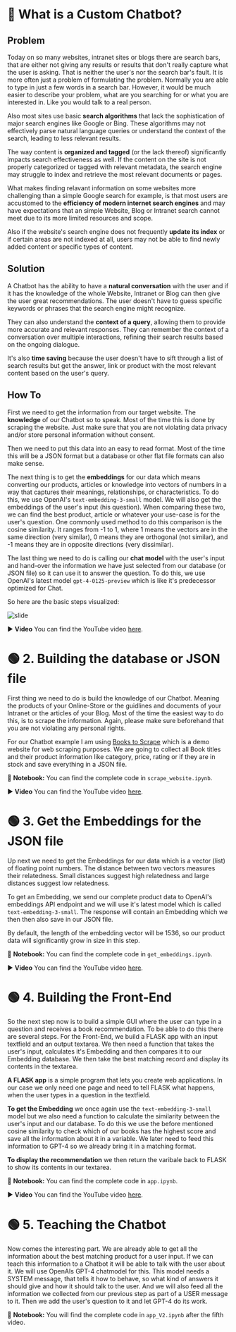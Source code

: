 # 🔴 What is a Custom Chatbot?

## Problem
Today on so many websites, intranet sites or blogs there are search bars, that are either not giving any results or results that don't really capture what the user is asking. That is neither the user's nor the search bar's fault. It is more often just a problem of formulating the problem. Normally you are able to type in just a few words in a search bar. However, it would be much easier to describe your problem, what are you searching for or what you are interested in. Like you would talk to a real person.

Also most sites use basic **search algorithms** that lack the sophistication of major search engines like Google or Bing. These algorithms may not effectively parse natural language queries or understand the context of the search, leading to less relevant results.

The way content is **organized and tagged** (or the lack thereof) significantly impacts search effectiveness as well. If the content on the site is not properly categorized or tagged with relevant metadata, the search engine may struggle to index and retrieve the most relevant documents or pages.

What makes finding relavant information on some websites more challenging than a simple Google search for example, is that most users are accustomed to the **efficiency of modern internet search engines** and may have expectations that an simple Website, Blog or Intranet search cannot meet due to its more limited resources and scope.

Also if the website's search engine does not frequently **update its index** or if certain areas are not indexed at all, users may not be able to find newly added content or specific types of content.

## Solution
A Chatbot has the ability to have a **natural conversation** with the user and if it has the knowledge of the whole Website, Intranet or Blog can then give the user great recommendations. The user doesn't have to guess specific keywords or phrases that the search engine might recognize.

They can also understand the **context of a query**, allowing them to provide more accurate and relevant responses. They can remember the context of a conversation over multiple interactions, refining their search results based on the ongoing dialogue.

It's also **time saving** because the user doesn't have to sift through a list of search results but get the answer, link or product with the most relevant content based on the user's query.  

## How To
First we need to get the information from our target website. The **knowledge** of our Chatbot so to speak. Most of the time this is done by scraping the website. Just make sure that you are not violating data privacy and/or store personal information without consent.

Then we need to put this data into an easy to read format. Most of the time this will be a JSON format but a database or other flat file formats can also make sense.

The next thing is to get the **embeddings** for our data which means converting our products, articles or knowledge into vectors of numbers in a way that captures their meanings, relationships, or characteristics. To do this, we use OpenAI's `text-embedding-3-small` model. We will also get the embeddings of the user's input (his question). When comparing these two, we can find the best product, article or whatever your use-case is for the user's question. One commonly used method to do this comparison is the cosine similarity. It ranges from -1 to 1, where 1 means the vectors are in the same direction (very similar), 0 means they are orthogonal (not similar), and -1 means they are in opposite directions (very dissimilar).

The last thing we need to do is calling our **chat model** with the user's input and hand-over the information we have just selected from our database (or JSON file) so it can use it to answer the question. To do this, we use OpenAI's latest model `gpt-4-0125-preview` which is like it's predecessor optimized for Chat.

So here are the basic steps visualized:

![slide](https://github.com/Tobander/MLProject-CustomChatbot/assets/45336196/1a45c5c8-ddde-47be-88b3-47135c867abc)

▶️ **Video** You can find the YouTube video <a href="https://youtu.be/VZJ-HwAICcA">here</a>.

# 🟢 2. Building the database or JSON file
First thing we need to do is build the knowledge of our Chatbot. Meaning the products of your Online-Store or the guidlines and documents of your Intranet or the articles of your Blog. Most of the time the easiest way to do this, is to scrape the information. Again, please make sure beforehand that you are not violating any personal rights. 

For our Chatbot example I am using <a href="https://books.toscrape.com/index.html" target="_blank">Books to Scrape</a> which is a demo website for web scraping purposes. We are going to collect all Book titles and their product information like category, price, rating or if they are in stock and save everything in a JSON file.

📓 **Notebook:** You can find the complete code in `scrape_website.ipynb`.

▶️ **Video** You can find the YouTube video <a href="https://youtu.be/Jj9utw1UViI" target="_blank">here</a>.

# 🟢 3. Get the Embeddings for the JSON file
Up next we need to get the Embeddings for our data which is a vector (list) of floating point numbers. The distance between two vectors measures their relatedness. Small distances suggest high relatedness and large distances suggest low relatedness.

To get an Embedding, we send our complete product data to OpenAI's embeddings API endpoint and we will use it's latest model which is called `text-embedding-3-small`. The response will contain an Embedding which we then then also save in our JSON file. 

By default, the length of the embedding vector will be 1536, so our product data will significantly grow in size in this step.

📓 **Notebook:** You can find the complete code in `get_embeddings.ipynb`.

▶️ **Video** You can find the YouTube video <a href="https://youtu.be/ZT2s8jmwx2U" target="_blank">here</a>.

# 🟢 4. Building the Front-End
So the next step now is to build a simple GUI where the user can type in a question and receives a book recommendation. To be able to do this there are several steps. For the Front-End, we build a FLASK app with an input textfield and an output textarea. We then need a function that takes the user's input, calculates it's Embedding and then compares it to our Embedding database. We then take the best matching record and display its contents in the textarea.

**A FLASK app** is a simple program that lets you create web applications. In our case we only need one page and need to tell FLASK what happens, when the user types in a question in the textfield.

**To get the Embedding** we once again use the `text-embedding-3-small` model but we also need a function to calculate the similarity between the user's input and our database. To do this we use the before mentioned cosine similarity to check which of our books has the highest score and save all the information about it in a variable. We later need to feed this information to GPT-4 so we already bring it in a matching format.

**To display the recommendation** we then return the varibale back to FLASK to show its contents in our textarea.

📓 **Notebook:** You can find the complete code in `app.ipynb`.

▶️ **Video** You can find the YouTube video <a href="https://youtu.be/ZT2s8jmwx2U" target="_blank">here</a>.

# 🟢 5. Teaching the Chatbot
Now comes the interesting part. We are already able to get all the information about the best matching product for a user input. If we can teach this information to a Chatbot it will be able to talk with the user about it. We will use OpenAIs GPT-4 chatmodel for this. This model needs a SYSTEM message, that tells it how to behave, so what kind of answers it should give and how it should talk to the user. And we will also feed all the information we collected from our previous step as part of a USER message to it. Then we add the user's question to it and let GPT-4 do its work.

📓 **Notebook:** You will find the complete code in `app_V2.ipynb` after the fifth video.
